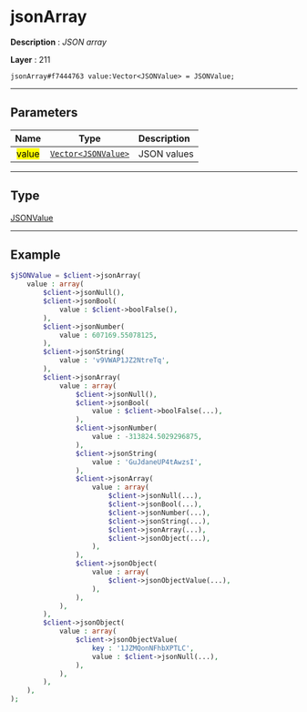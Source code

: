 # jsonArray

**Description** : *JSON array*

**Layer** : 211

```tl
jsonArray#f7444763 value:Vector<JSONValue> = JSONValue;
```

---

## Parameters

| Name | Type | Description |
| :---: | :---: | :--- |
| <mark>value</mark> | [`Vector<JSONValue>`](type/JSONValue) | JSON values |

---

## Type

[JSONValue](type/JSONValue)

---

## Example

```php
$jSONValue = $client->jsonArray(
	value : array(
		$client->jsonNull(),
		$client->jsonBool(
			value : $client->boolFalse(),
		),
		$client->jsonNumber(
			value : 607169.55078125,
		),
		$client->jsonString(
			value : 'v9VWAP1JZ2NtreTq',
		),
		$client->jsonArray(
			value : array(
				$client->jsonNull(),
				$client->jsonBool(
					value : $client->boolFalse(...),
				),
				$client->jsonNumber(
					value : -313824.5029296875,
				),
				$client->jsonString(
					value : 'GuJdaneUP4tAwzsI',
				),
				$client->jsonArray(
					value : array(
						$client->jsonNull(...),
						$client->jsonBool(...),
						$client->jsonNumber(...),
						$client->jsonString(...),
						$client->jsonArray(...),
						$client->jsonObject(...),
					),
				),
				$client->jsonObject(
					value : array(
						$client->jsonObjectValue(...),
					),
				),
			),
		),
		$client->jsonObject(
			value : array(
				$client->jsonObjectValue(
					key : '1JZMQonNFhbXPTLC',
					value : $client->jsonNull(...),
				),
			),
		),
	),
);
```